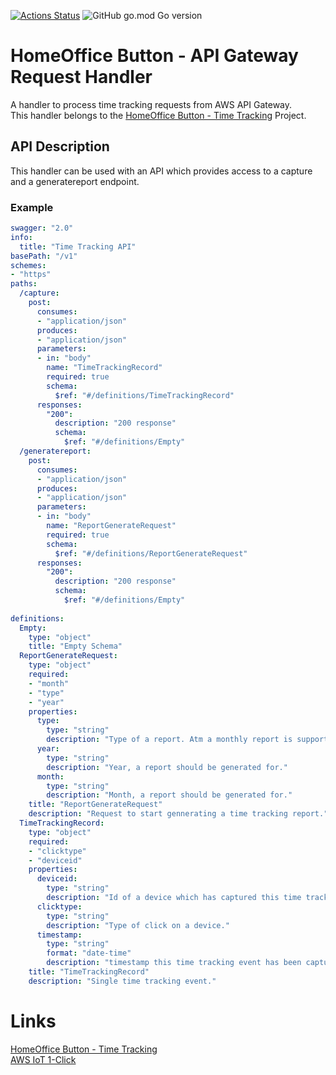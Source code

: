 [![Actions Status](https://github.com/tommzn/hob-apigw-handler/actions/workflows/go.image.build.yml/badge.svg)](https://github.com/tommzn/hob-apigw-handler/actions)
![GitHub go.mod Go version](https://img.shields.io/github/go-mod/go-version/tommzn/hob-apigw-handler)

# HomeOffice Button - API Gateway Request Handler
A handler to process time tracking requests from AWS API Gateway.  
This handler belongs to the [HomeOffice Button - Time Tracking](https://github.com/tommzn/hob-timetracker) Project.

## API Description
This handler can be used with an API which provides access to a capture and a generatereport endpoint.
### Example
```yaml
swagger: "2.0"
info:
  title: "Time Tracking API"
basePath: "/v1"
schemes:
- "https"
paths:
  /capture:
    post:
      consumes:
      - "application/json"
      produces:
      - "application/json"
      parameters:
      - in: "body"
        name: "TimeTrackingRecord"
        required: true
        schema:
          $ref: "#/definitions/TimeTrackingRecord"
      responses:
        "200":
          description: "200 response"
          schema:
            $ref: "#/definitions/Empty"
  /generatereport:
    post:
      consumes:
      - "application/json"
      produces:
      - "application/json"
      parameters:
      - in: "body"
        name: "ReportGenerateRequest"
        required: true
        schema:
          $ref: "#/definitions/ReportGenerateRequest"
      responses:
        "200":
          description: "200 response"
          schema:
            $ref: "#/definitions/Empty"
      
definitions:
  Empty:
    type: "object"
    title: "Empty Schema"
  ReportGenerateRequest:
    type: "object"
    required:
    - "month"
    - "type"
    - "year"
    properties:
      type:
        type: "string"
        description: "Type of a report. Atm a monthly report is supported, only."
      year:
        type: "string"
        description: "Year, a report should be generated for."
      month:
        type: "string"
        description: "Month, a report should be generated for."
    title: "ReportGenerateRequest"
    description: "Request to start gennerating a time tracking report."
  TimeTrackingRecord:
    type: "object"
    required:
    - "clicktype"
    - "deviceid"
    properties:
      deviceid:
        type: "string"
        description: "Id of a device which has captured this time tracking event."
      clicktype:
        type: "string"
        description: "Type of click on a device."
      timestamp:
        type: "string"
        format: "date-time"
        description: "timestamp this time tracking event has been captured. (Optional)"
    title: "TimeTrackingRecord"
    description: "Single time tracking event."
```

# Links
[HomeOffice Button - Time Tracking](https://github.com/tommzn/hob-timetracker)  
[AWS IoT 1-Click](https://aws.amazon.com/iot-1-click/?nc1=h_ls)  
